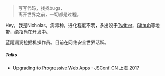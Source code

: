 > 写写代码，找找bugs，  
> 离开世界之前，一切都是过程。

Hey，我是Nicholas，病毒种，进化程度不明，多出没于[Twitter](https://twitter.com/Nicholas__1126/)、[Github](http://github.com/Nicholas1126)等地带，绝招尚在开发中。

蓝翔漏洞挖掘机操作员。目前在网络安全世界活跃。


##### Talks

- [Upgrading to Progressive Web Apps][1] · [JSConf CN 上海 2017](http://2017.jsconf.cn/)

[1]: https://yanshuo.io/assets/player/?deck=58ac8598b123db0067292f92 "PWA Rehashing"
